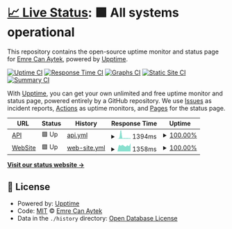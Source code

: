 # [📈 Live Status](https://demo.upptime.js.org): <!--live status--> **🟩 All systems operational**

This repository contains the open-source uptime monitor and status page for [Emre Can Aytek](https://demo.upptime.js.org), powered by [Upptime](https://github.com/upptime/upptime).

[![Uptime CI](https://github.com/EmrecanA/uptime/workflows/Uptime%20CI/badge.svg)](https://github.com/EmrecanA/uptime/actions?query=workflow%3A%22Uptime+CI%22)
[![Response Time CI](https://github.com/EmrecanA/uptime/workflows/Response%20Time%20CI/badge.svg)](https://github.com/EmrecanA/uptime/actions?query=workflow%3A%22Response+Time+CI%22)
[![Graphs CI](https://github.com/EmrecanA/uptime/workflows/Graphs%20CI/badge.svg)](https://github.com/EmrecanA/uptime/actions?query=workflow%3A%22Graphs+CI%22)
[![Static Site CI](https://github.com/EmrecanA/uptime/workflows/Static%20Site%20CI/badge.svg)](https://github.com/EmrecanA/uptime/actions?query=workflow%3A%22Static+Site+CI%22)
[![Summary CI](https://github.com/EmrecanA/uptime/workflows/Summary%20CI/badge.svg)](https://github.com/EmrecanA/uptime/actions?query=workflow%3A%22Summary+CI%22)

With [Upptime](https://upptime.js.org), you can get your own unlimited and free uptime monitor and status page, powered entirely by a GitHub repository. We use [Issues](https://github.com/EmrecanA/uptime/issues) as incident reports, [Actions](https://github.com/EmrecanA/uptime/actions) as uptime monitors, and [Pages](https://demo.upptime.js.org) for the status page.

<!--start: status pages-->
<!-- This summary is generated by Upptime (https://github.com/upptime/upptime) -->
<!-- Do not edit this manually, your changes will be overwritten -->
<!-- prettier-ignore -->
| URL | Status | History | Response Time | Uptime |
| --- | ------ | ------- | ------------- | ------ |
| <img alt="" src="https://favicons.githubusercontent.com/146.19.57.91" height="13"> [API](http://146.19.57.91:4215/api/version) | 🟩 Up | [api.yml](https://github.com/EmrecanA/uptime/commits/HEAD/history/api.yml) | <details><summary><img alt="Response time graph" src="./graphs/api/response-time-week.png" height="20"> 1394ms</summary><br><a href="https://EmrecanA.github.io/uptime/history/api"><img alt="Response time 553" src="https://img.shields.io/endpoint?url=https%3A%2F%2Fraw.githubusercontent.com%2FEmrecanA%2Fuptime%2FHEAD%2Fapi%2Fapi%2Fresponse-time.json"></a><br><a href="https://EmrecanA.github.io/uptime/history/api"><img alt="24-hour response time 559" src="https://img.shields.io/endpoint?url=https%3A%2F%2Fraw.githubusercontent.com%2FEmrecanA%2Fuptime%2FHEAD%2Fapi%2Fapi%2Fresponse-time-day.json"></a><br><a href="https://EmrecanA.github.io/uptime/history/api"><img alt="7-day response time 1394" src="https://img.shields.io/endpoint?url=https%3A%2F%2Fraw.githubusercontent.com%2FEmrecanA%2Fuptime%2FHEAD%2Fapi%2Fapi%2Fresponse-time-week.json"></a><br><a href="https://EmrecanA.github.io/uptime/history/api"><img alt="30-day response time 682" src="https://img.shields.io/endpoint?url=https%3A%2F%2Fraw.githubusercontent.com%2FEmrecanA%2Fuptime%2FHEAD%2Fapi%2Fapi%2Fresponse-time-month.json"></a><br><a href="https://EmrecanA.github.io/uptime/history/api"><img alt="1-year response time 553" src="https://img.shields.io/endpoint?url=https%3A%2F%2Fraw.githubusercontent.com%2FEmrecanA%2Fuptime%2FHEAD%2Fapi%2Fapi%2Fresponse-time-year.json"></a></details> | <details><summary><a href="https://EmrecanA.github.io/uptime/history/api">100.00%</a></summary><a href="https://EmrecanA.github.io/uptime/history/api"><img alt="All-time uptime 99.48%" src="https://img.shields.io/endpoint?url=https%3A%2F%2Fraw.githubusercontent.com%2FEmrecanA%2Fuptime%2FHEAD%2Fapi%2Fapi%2Fuptime.json"></a><br><a href="https://EmrecanA.github.io/uptime/history/api"><img alt="24-hour uptime 100.00%" src="https://img.shields.io/endpoint?url=https%3A%2F%2Fraw.githubusercontent.com%2FEmrecanA%2Fuptime%2FHEAD%2Fapi%2Fapi%2Fuptime-day.json"></a><br><a href="https://EmrecanA.github.io/uptime/history/api"><img alt="7-day uptime 100.00%" src="https://img.shields.io/endpoint?url=https%3A%2F%2Fraw.githubusercontent.com%2FEmrecanA%2Fuptime%2FHEAD%2Fapi%2Fapi%2Fuptime-week.json"></a><br><a href="https://EmrecanA.github.io/uptime/history/api"><img alt="30-day uptime 100.00%" src="https://img.shields.io/endpoint?url=https%3A%2F%2Fraw.githubusercontent.com%2FEmrecanA%2Fuptime%2FHEAD%2Fapi%2Fapi%2Fuptime-month.json"></a><br><a href="https://EmrecanA.github.io/uptime/history/api"><img alt="1-year uptime 99.48%" src="https://img.shields.io/endpoint?url=https%3A%2F%2Fraw.githubusercontent.com%2FEmrecanA%2Fuptime%2FHEAD%2Fapi%2Fapi%2Fuptime-year.json"></a></details>
| <img alt="" src="https://favicons.githubusercontent.com/www.instapintr.com" height="13"> [WebSite](https://www.instapintr.com/) | 🟩 Up | [web-site.yml](https://github.com/EmrecanA/uptime/commits/HEAD/history/web-site.yml) | <details><summary><img alt="Response time graph" src="./graphs/web-site/response-time-week.png" height="20"> 1358ms</summary><br><a href="https://EmrecanA.github.io/uptime/history/web-site"><img alt="Response time 3016" src="https://img.shields.io/endpoint?url=https%3A%2F%2Fraw.githubusercontent.com%2FEmrecanA%2Fuptime%2FHEAD%2Fapi%2Fweb-site%2Fresponse-time.json"></a><br><a href="https://EmrecanA.github.io/uptime/history/web-site"><img alt="24-hour response time 1823" src="https://img.shields.io/endpoint?url=https%3A%2F%2Fraw.githubusercontent.com%2FEmrecanA%2Fuptime%2FHEAD%2Fapi%2Fweb-site%2Fresponse-time-day.json"></a><br><a href="https://EmrecanA.github.io/uptime/history/web-site"><img alt="7-day response time 1358" src="https://img.shields.io/endpoint?url=https%3A%2F%2Fraw.githubusercontent.com%2FEmrecanA%2Fuptime%2FHEAD%2Fapi%2Fweb-site%2Fresponse-time-week.json"></a><br><a href="https://EmrecanA.github.io/uptime/history/web-site"><img alt="30-day response time 2021" src="https://img.shields.io/endpoint?url=https%3A%2F%2Fraw.githubusercontent.com%2FEmrecanA%2Fuptime%2FHEAD%2Fapi%2Fweb-site%2Fresponse-time-month.json"></a><br><a href="https://EmrecanA.github.io/uptime/history/web-site"><img alt="1-year response time 3016" src="https://img.shields.io/endpoint?url=https%3A%2F%2Fraw.githubusercontent.com%2FEmrecanA%2Fuptime%2FHEAD%2Fapi%2Fweb-site%2Fresponse-time-year.json"></a></details> | <details><summary><a href="https://EmrecanA.github.io/uptime/history/web-site">100.00%</a></summary><a href="https://EmrecanA.github.io/uptime/history/web-site"><img alt="All-time uptime 96.66%" src="https://img.shields.io/endpoint?url=https%3A%2F%2Fraw.githubusercontent.com%2FEmrecanA%2Fuptime%2FHEAD%2Fapi%2Fweb-site%2Fuptime.json"></a><br><a href="https://EmrecanA.github.io/uptime/history/web-site"><img alt="24-hour uptime 100.00%" src="https://img.shields.io/endpoint?url=https%3A%2F%2Fraw.githubusercontent.com%2FEmrecanA%2Fuptime%2FHEAD%2Fapi%2Fweb-site%2Fuptime-day.json"></a><br><a href="https://EmrecanA.github.io/uptime/history/web-site"><img alt="7-day uptime 100.00%" src="https://img.shields.io/endpoint?url=https%3A%2F%2Fraw.githubusercontent.com%2FEmrecanA%2Fuptime%2FHEAD%2Fapi%2Fweb-site%2Fuptime-week.json"></a><br><a href="https://EmrecanA.github.io/uptime/history/web-site"><img alt="30-day uptime 93.68%" src="https://img.shields.io/endpoint?url=https%3A%2F%2Fraw.githubusercontent.com%2FEmrecanA%2Fuptime%2FHEAD%2Fapi%2Fweb-site%2Fuptime-month.json"></a><br><a href="https://EmrecanA.github.io/uptime/history/web-site"><img alt="1-year uptime 96.66%" src="https://img.shields.io/endpoint?url=https%3A%2F%2Fraw.githubusercontent.com%2FEmrecanA%2Fuptime%2FHEAD%2Fapi%2Fweb-site%2Fuptime-year.json"></a></details>

<!--end: status pages-->

[**Visit our status website →**](https://demo.upptime.js.org)

## 📄 License

- Powered by: [Upptime](https://github.com/upptime/upptime)
- Code: [MIT](./LICENSE) © [Emre Can Aytek](https://demo.upptime.js.org)
- Data in the `./history` directory: [Open Database License](https://opendatacommons.org/licenses/odbl/1-0/)
